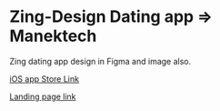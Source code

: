 # Zing-Design Dating app => Manektech
Zing dating app design in Figma and image also. <br />
 
[iOS app Store Link](https://apps.apple.com/in/app/zing-dating-app-video-chat/id969850672)<br />
 
[Landing page link](https://www.zing.dating/)
